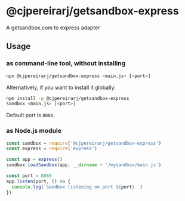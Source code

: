 # @cjpereirarj/getsandbox-express
A getsandbox.com to express adapter

## Usage

### as command-line tool, without installing

```bash
npx @cjpereirarj/getsandbox-express <main.js> [<port>]
```

Alternatively, if you want to install it globally:

```bash
npm install -g @cjpereirarj/getsandbox-express
sandbox <main.js> [<port>]
```

Default port is `8080`.

### as Node.js module

```js
const sandbox = require('@cjpereirarj/getsandbox-express')
const express = require('express')

const app = express()
sandbox.loadSandbox(app, __dirname + '/mysandbox/main.js')

const port = 8080
app.listen(port, () => {
  console.log(`Sandbox listening on port ${port}.`)
})
```
